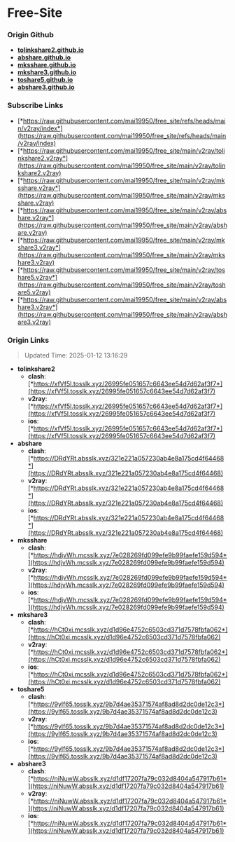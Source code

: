 # Free-Site

### Origin Github

- [**tolinkshare2.github.io**](https://github.com/tolinkshare2/tolinkshare2.github.io)
- [**abshare.github.io**](https://github.com/abshare/abshare.github.io)
- [**mksshare.github.io**](https://github.com/mksshare/mksshare.github.io)
- [**mkshare3.github.io**](https://github.com/mkshare3/mkshare3.github.io)
- [**toshare5.github.io**](https://github.com/toshare5/toshare5.github.io)
- [**abshare3.github.io**](https://github.com/abshare3/abshare3.github.io)

### Subscribe Links

- [*https://raw.githubusercontent.com/mai19950/free_site/refs/heads/main/v2ray/index*](https://raw.githubusercontent.com/mai19950/free_site/refs/heads/main/v2ray/index)
- [*https://raw.githubusercontent.com/mai19950/free_site/main/v2ray/tolinkshare2.v2ray*](https://raw.githubusercontent.com/mai19950/free_site/main/v2ray/tolinkshare2.v2ray)
- [*https://raw.githubusercontent.com/mai19950/free_site/main/v2ray/mksshare.v2ray*](https://raw.githubusercontent.com/mai19950/free_site/main/v2ray/mksshare.v2ray)
- [*https://raw.githubusercontent.com/mai19950/free_site/main/v2ray/abshare.v2ray*](https://raw.githubusercontent.com/mai19950/free_site/main/v2ray/abshare.v2ray)
- [*https://raw.githubusercontent.com/mai19950/free_site/main/v2ray/mkshare3.v2ray*](https://raw.githubusercontent.com/mai19950/free_site/main/v2ray/mkshare3.v2ray)
- [*https://raw.githubusercontent.com/mai19950/free_site/main/v2ray/toshare5.v2ray*](https://raw.githubusercontent.com/mai19950/free_site/main/v2ray/toshare5.v2ray)
- [*https://raw.githubusercontent.com/mai19950/free_site/main/v2ray/abshare3.v2ray*](https://raw.githubusercontent.com/mai19950/free_site/main/v2ray/abshare3.v2ray)

### Origin Links

> Updated Time: 2025-01-12 13:16:29

- **tolinkshare2**
  - **clash**: [*https://xfVf5l.tosslk.xyz/26995fe051657c6643ee54d7d62af3f7*](https://xfVf5l.tosslk.xyz/26995fe051657c6643ee54d7d62af3f7)
  - **v2ray**: [*https://xfVf5l.tosslk.xyz/26995fe051657c6643ee54d7d62af3f7*](https://xfVf5l.tosslk.xyz/26995fe051657c6643ee54d7d62af3f7)
  - **ios**: [*https://xfVf5l.tosslk.xyz/26995fe051657c6643ee54d7d62af3f7*](https://xfVf5l.tosslk.xyz/26995fe051657c6643ee54d7d62af3f7)
- **abshare**
  - **clash**: [*https://DRdYRt.absslk.xyz/321e221a057230ab4e8a175cd4f64468*](https://DRdYRt.absslk.xyz/321e221a057230ab4e8a175cd4f64468)
  - **v2ray**: [*https://DRdYRt.absslk.xyz/321e221a057230ab4e8a175cd4f64468*](https://DRdYRt.absslk.xyz/321e221a057230ab4e8a175cd4f64468)
  - **ios**: [*https://DRdYRt.absslk.xyz/321e221a057230ab4e8a175cd4f64468*](https://DRdYRt.absslk.xyz/321e221a057230ab4e8a175cd4f64468)
- **mksshare**
  - **clash**: [*https://hdjvWh.mcsslk.xyz/7e028269fd099efe9b99faefe159d594*](https://hdjvWh.mcsslk.xyz/7e028269fd099efe9b99faefe159d594)
  - **v2ray**: [*https://hdjvWh.mcsslk.xyz/7e028269fd099efe9b99faefe159d594*](https://hdjvWh.mcsslk.xyz/7e028269fd099efe9b99faefe159d594)
  - **ios**: [*https://hdjvWh.mcsslk.xyz/7e028269fd099efe9b99faefe159d594*](https://hdjvWh.mcsslk.xyz/7e028269fd099efe9b99faefe159d594)
- **mkshare3**
  - **clash**: [*https://hCt0xi.mcsslk.xyz/d1d96e4752c6503cd371d7578fbfa062*](https://hCt0xi.mcsslk.xyz/d1d96e4752c6503cd371d7578fbfa062)
  - **v2ray**: [*https://hCt0xi.mcsslk.xyz/d1d96e4752c6503cd371d7578fbfa062*](https://hCt0xi.mcsslk.xyz/d1d96e4752c6503cd371d7578fbfa062)
  - **ios**: [*https://hCt0xi.mcsslk.xyz/d1d96e4752c6503cd371d7578fbfa062*](https://hCt0xi.mcsslk.xyz/d1d96e4752c6503cd371d7578fbfa062)
- **toshare5**
  - **clash**: [*https://9ylf65.tosslk.xyz/9b7d4ae35371574af8ad8d2dc0de12c3*](https://9ylf65.tosslk.xyz/9b7d4ae35371574af8ad8d2dc0de12c3)
  - **v2ray**: [*https://9ylf65.tosslk.xyz/9b7d4ae35371574af8ad8d2dc0de12c3*](https://9ylf65.tosslk.xyz/9b7d4ae35371574af8ad8d2dc0de12c3)
  - **ios**: [*https://9ylf65.tosslk.xyz/9b7d4ae35371574af8ad8d2dc0de12c3*](https://9ylf65.tosslk.xyz/9b7d4ae35371574af8ad8d2dc0de12c3)
- **abshare3**
  - **clash**: [*https://niNuwW.absslk.xyz/d1df17207fa79c032d8404a547917b61*](https://niNuwW.absslk.xyz/d1df17207fa79c032d8404a547917b61)
  - **v2ray**: [*https://niNuwW.absslk.xyz/d1df17207fa79c032d8404a547917b61*](https://niNuwW.absslk.xyz/d1df17207fa79c032d8404a547917b61)
  - **ios**: [*https://niNuwW.absslk.xyz/d1df17207fa79c032d8404a547917b61*](https://niNuwW.absslk.xyz/d1df17207fa79c032d8404a547917b61)
